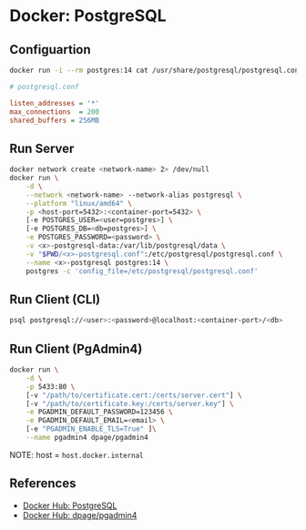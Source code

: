 # Docker: PostgreSQL

## Configuartion

```bash
docker run -i --rm postgres:14 cat /usr/share/postgresql/postgresql.conf.sample > <x>-postgresql.conf
```

```ini
# postgresql.conf

listen_addresses = '*'
max_connections  = 200
shared_buffers = 256MB
```

## Run Server

```bash
docker network create <network-name> 2> /dev/null
docker run \
    -d \
    --network <network-name> --network-alias postgresql \
    --platform "linux/amd64" \
    -p <host-port=5432>:<container-port=5432> \
    [-e POSTGRES_USER=<user=postgres>] \
    [-e POSTGRES_DB=<db=postgres>] \
    -e POSTGRES_PASSWORD=<password> \
    -v <x>-postgresql-data:/var/lib/postgresql/data \
    -v "$PWD/<x>-postgresql.conf":/etc/postgresql/postgresql.conf \
    --name <x>-postgresql postgres:14 \
    postgres -c 'config_file=/etc/postgresql/postgresql.conf'
```

## Run Client (CLI)

```bash
psql postgresql://<user>:<password>@localhost:<container-port>/<db>
```

## Run Client (PgAdmin4)

```bash
docker run \
    -d \
    -p 5433:80 \
    [-v "/path/to/certificate.cert:/certs/server.cert"] \
    [-v "/path/to/certificate.key:/certs/server.key"] \
    -e PGADMIN_DEFAULT_PASSWORD=123456 \
    -e PGADMIN_DEFAULT_EMAIL=<email> \
    [-e "PGADMIN_ENABLE_TLS=True" ]\
    --name pgadmin4 dpage/pgadmin4
```

NOTE: host = `host.docker.internal`

## References

- [Docker Hub: PostgreSQL](https://hub.docker.com/_/postgres)
- [Docker Hub: dpage/pgadmin4](https://hub.docker.com/r/dpage/pgadmin4)
